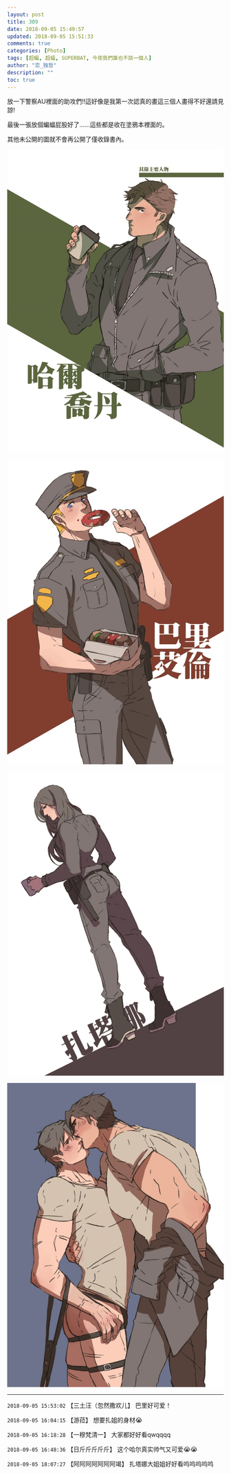 ```yaml
---
layout: post
title: 309
date: 2018-09-05 15:49:57
updated: 2018-09-05 15:51:33
comments: true
categories: [Photo]
tags: [超蝙, 超蝠, SUPERBAT, 今夜我們誰也不該一個人]
author: "恋_独哲"
description: ""
toc: true
---
```


<p>放一下警察AU裡面的助攻們!!這好像是我第一次認真的畫這三個人畫得不好還請見諒!</p> 
<p>最後一張放個蝙蝠屁股好了......這些都是收在塗鴉本裡面的。</p> 
<p>其他未公開的圖就不會再公開了僅收錄書內。<br /></p>

![](https://raw.githubusercontent.com/alicewish/maple50821/master/img_YW5MWVN1NEpoZFZNYzlTbjRHUFhKazR5NExzZWlqREkxbmswVXBoQ0NWMUtETHU5cVNVdTd3PT0.jpg)

![](https://raw.githubusercontent.com/alicewish/maple50821/master/img_YW5MWVN1NEpoZFZNYzlTbjRHUFhKb3g0bnR2bEcxblRCMG4ycXVLTHFib3FWbG9RTjBGVEp3PT0.jpg)

![](https://raw.githubusercontent.com/alicewish/maple50821/master/img_YW5MWVN1NEpoZFZNYzlTbjRHUFhKZ00zanpGTE9peDN4eVhEY0RGckhnbDlEVHZRM3JhYk93PT0.jpg)

![](https://raw.githubusercontent.com/alicewish/maple50821/master/img_YW5MWVN1NEpoZFZNYzlTbjRHUFhKbVJuSWh6aXR5VEJIOFNnNHViMmsyNkh0QUZrTElEcm5RPT0.jpg)

---

`2018-09-05 15:53:02` 【三土汪（忽然撒欢儿】 巴里好可爱！

`2018-09-05 16:04:15` 【游菈】 想要扎姐的身材😭

`2018-09-05 16:18:28` 【一穆梵清一】 大家都好好看qwqqqq

`2018-09-05 16:48:36` 【日斤斤斤斤斤】 这个哈尔真实帅气又可爱😭😭

`2018-09-05 18:07:27` 【阿阿阿阿阿阿阿竭】 扎塔娜大姐姐好好看呜呜呜呜呜
